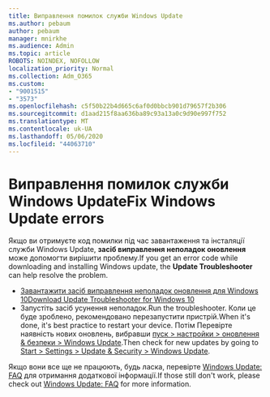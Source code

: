 ```yaml
---
title: Виправлення помилок служби Windows Update
ms.author: pebaum
author: pebaum
manager: mnirkhe
ms.audience: Admin
ms.topic: article
ROBOTS: NOINDEX, NOFOLLOW
localization_priority: Normal
ms.collection: Adm_O365
ms.custom:
- "9001515"
- "3573"
ms.openlocfilehash: c5f50b22b4d665c6af0d0bbcb901d79657f2b306
ms.sourcegitcommit: d1aad215f8aa636ba89c93a13a0c9d90e997f752
ms.translationtype: MT
ms.contentlocale: uk-UA
ms.lasthandoff: 05/06/2020
ms.locfileid: "44063710"
---
```

# <a name="fix-windows-update-errors"></a><span data-ttu-id="881d8-102">Виправлення помилок служби Windows Update</span><span class="sxs-lookup"><span data-stu-id="881d8-102">Fix Windows Update errors</span></span>

<span data-ttu-id="881d8-103">Якщо ви отримуєте код помилки під час завантаження та інсталяції служби Windows Update, **засіб виправлення неполадок оновлення** може допомогти вирішити проблему.</span><span class="sxs-lookup"><span data-stu-id="881d8-103">If you get an error code while downloading and installing Windows update, the **Update Troubleshooter** can help resolve the problem.</span></span>

- [<span data-ttu-id="881d8-104">Завантажити засіб виправлення неполадок оновлення для Windows 10</span><span class="sxs-lookup"><span data-stu-id="881d8-104">Download Update Troubleshooter for Windows 10</span></span>](https://support.microsoft.com/help/4027322/windows-update-troubleshooter)
- <span data-ttu-id="881d8-105">Запустіть засіб усунення неполадок.</span><span class="sxs-lookup"><span data-stu-id="881d8-105">Run the troubleshooter.</span></span> <span data-ttu-id="881d8-106">Коли це буде зроблено, рекомендовано перезапустити пристрій.</span><span class="sxs-lookup"><span data-stu-id="881d8-106">When it's done, it's best practice to restart your device.</span></span> <span data-ttu-id="881d8-107">Потім Перевірте наявність нових оновлень, вибравши [пуск > настройки > оновлення & безпеки > Windows Update](ms-settings:windowsupdate).</span><span class="sxs-lookup"><span data-stu-id="881d8-107">Then check for new updates by going to [Start > Settings > Update & Security > Windows Update](ms-settings:windowsupdate).</span></span>

<span data-ttu-id="881d8-108">Якщо вони все ще не працюють, будь ласка, перевірте [Windows Update: FAQ](https://support.microsoft.com/help/12373/windows-update-faq) для отримання додаткової інформації.</span><span class="sxs-lookup"><span data-stu-id="881d8-108">If those still don't work, please check out [Windows Update: FAQ](https://support.microsoft.com/help/12373/windows-update-faq) for more information.</span></span>
